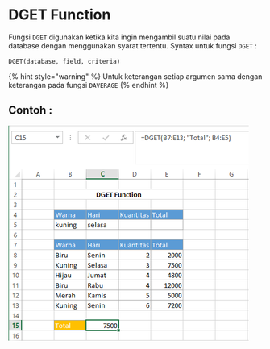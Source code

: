 # DGET Function

Fungsi `DGET` digunakan ketika kita ingin mengambil suatu nilai pada database dengan menggunakan syarat tertentu. Syntax untuk fungsi `DGET` :

```text
DGET(database, field, criteria)
```

{% hint style="warning" %}
Untuk keterangan setiap argumen sama dengan keterangan pada fungsi `DAVERAGE`
{% endhint %}

## Contoh :

![](../.gitbook/assets/dget%20%281%29.PNG)

